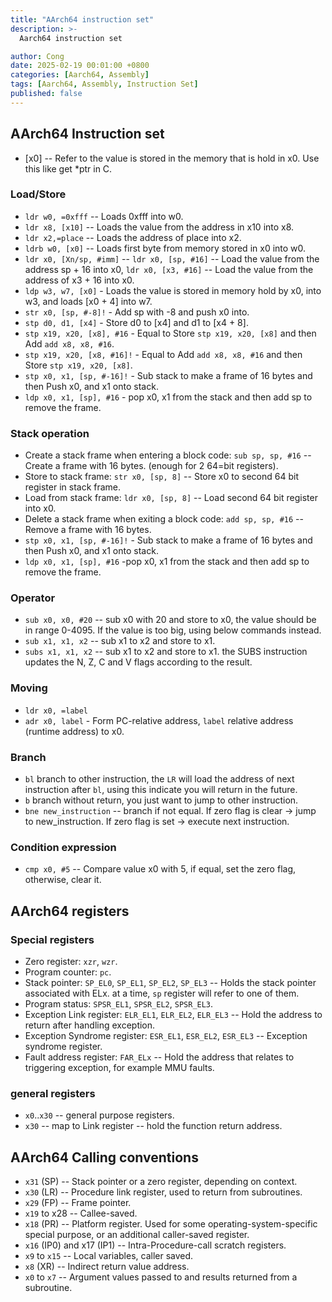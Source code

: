 ```yaml
---
title: "AArch64 instruction set"
description: >-
  Aarch64 instruction set

author: Cong
date: 2025-02-19 00:01:00 +0800
categories: [Aarch64, Assembly]
tags: [Aarch64, Assembly, Instruction Set]
published: false
---
```


## AArch64 Instruction set

- [x0] -- Refer to the value is stored in the memory that is hold in x0. Use this like get *ptr in C.

### Load/Store

- `ldr w0, =0xfff` -- Loads 0xfff into w0.
- `ldr x8, [x10]` -- Loads the value from the address in x10 into x8.
- `ldr x2,=place` -- Loads the address of place into x2.
- `ldrb w0, [x0]` -- Loads first byte from memory stored in x0 into w0.
- `ldr x0, [Xn/sp, #imm]` -- `ldr x0, [sp, #16]` -- Load the value from the address sp + 16 into x0, `ldr x0, [x3, #16]` -- Load the value from the address of x3 + 16 into x0.
- `ldp w3, w7, [x0]` - Loads the value is stored in memory hold by x0, into w3, and loads [x0 + 4] into w7.
- `str x0, [sp, #-8]!` - Add sp with -8 and push x0 into.
- `stp d0, d1, [x4]` - Store d0 to [x4] and d1 to [x4 + 8].
- `stp x19, x20, [x8], #16` - Equal to Store `stp x19, x20, [x8]` and then Add `add x8, x8, #16`.
- `stp x19, x20, [x8, #16]!` - Equal to Add  `add x8, x8, #16` and then Store `stp x19, x20, [x8]`.
- `stp x0, x1, [sp, #-16]!` - Sub stack to make a frame of 16 bytes and then Push x0, and x1 onto stack.
- `ldp x0, x1, [sp], #16` - pop x0, x1 from the stack and then add sp to remove the frame.

### Stack operation

- Create a stack frame when entering a block code: `sub sp, sp, #16` -- Create a frame with 16 bytes. (enough for 2 64=bit registers).
- Store to stack frame: `str x0, [sp, 8]` -- Store x0 to second 64 bit register in stack frame.
- Load from stack frame: `ldr x0, [sp, 8]` -- Load second 64 bit register into x0.
- Delete a stack frame when exiting a block code: `add sp, sp, #16` -- Remove a frame with 16 bytes.
- `stp x0, x1, [sp, #-16]!` - Sub stack to make a frame of 16 bytes and then Push x0, and x1 onto stack.
- `ldp x0, x1, [sp], #16` -pop x0, x1 from the stack and then add sp to remove the frame.

### Operator

- `sub x0, x0, #20` -- sub x0 with 20 and store to x0, the value should be in range 0-4095. If the value is too big, using below commands instead.
- `sub x1, x1, x2` -- sub x1 to x2 and store to x1.
- `subs x1, x1, x2` -- sub x1 to x2 and store to x1. the SUBS instruction updates the N, Z, C and V flags according to the result.

### Moving

- `ldr x0, =label`
- `adr x0, label` - Form PC-relative address, `label` relative address (runtime address) to x0.

### Branch

- `bl` branch to other instruction, the `LR` will load the address of next instruction after `bl`, using this indicate you will return in the future.
- `b` branch without return, you just want to jump to other instruction.
- `bne new_instruction` -- branch if not equal. If zero flag is clear -> jump to new_instruction. If zero flag is set -> execute next instruction.

### Condition expression

- `cmp x0, #5` -- Compare value x0 with 5, if equal, set the zero flag, otherwise, clear it.

## AArch64 registers

### Special registers

- Zero register: `xzr`, `wzr`.
- Program counter: `pc`.
- Stack pointer: `SP_EL0`, `SP_EL1`, `SP_EL2`, `SP_EL3` -- Holds the stack pointer associated with ELx. at a time, `sp` register will refer to one of them.
- Program status: `SPSR_EL1`, `SPSR_EL2`, `SPSR_EL3`.
- Exception Link register: `ELR_EL1`, `ELR_EL2`, `ELR_EL3` -- Hold the address to return after handling exception.
- Exception Syndrome register: `ESR_EL1`, `ESR_EL2`, `ESR_EL3` -- Exception syndrome register.
- Fault address register: `FAR_ELx` -- Hold the address that relates to triggering exception, for example MMU faults.

### general registers

- `x0`..`x30` -- general purpose registers.
- `x30` -- map to Link register -- hold the function return address.

## AArch64 Calling conventions

- `x31` (SP) -- Stack pointer or a zero register, depending on context.
- `x30` (LR) -- Procedure link register, used to return from subroutines.
- `x29` (FP) -- Frame pointer.
- `x19` to x28 -- Callee-saved.
- `x18` (PR) -- Platform register. Used for some operating-system-specific special purpose, or an additional caller-saved register.
- `x16` (IP0) and x17 (IP1) -- Intra-Procedure-call scratch registers.
- `x9` to `x15` -- Local variables, caller saved.
- `x8` (XR) -- Indirect return value address.
- `x0` to `x7` -- Argument values passed to and results returned from a subroutine.
